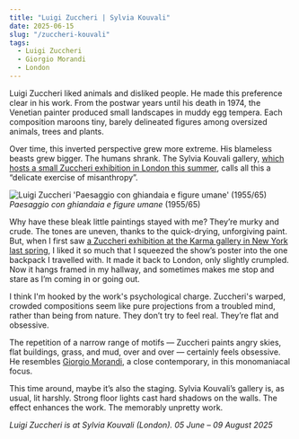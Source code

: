 ```yaml
---
title: "Luigi Zuccheri | Sylvia Kouvali"
date: 2025-06-15
slug: "/zuccheri-kouvali"
tags:
  - Luigi Zuccheri
  - Giorgio Morandi
  - London
---
```


Luigi Zuccheri liked animals and disliked people. He made this preference clear in his work. From the postwar years until his death in 1974, the Venetian painter produced small landscapes in muddy egg tempera. Each composition maroons tiny, barely delineated figures among oversized animals, trees and plants.

Over time, this inverted perspective grew more extreme. His blameless beasts grew bigger. The humans shrank. The Sylvia Kouvali gallery, [which hosts a small Zuccheri exhibition in London this summer](https://sylviakouvali.com/exhibitions/luigi-zuccheri-london/), calls all this a “delicate exercise of misanthropy”.

![Luigi Zuccheri 'Paesaggio con ghiandaia e figure umane' (1955/65)](/zuccheri-kouvali-1.jpeg)
_Paesaggio con ghiandaia e figure umane_ (1955/65)

Why have these bleak little paintings stayed with me? They’re murky and crude. The tones are uneven, thanks to the quick-drying, unforgiving paint. But, when I first saw [a Zuccheri exhibition at the Karma gallery in New York last spring](https://karmakarma.org/exhibitions/luigi-zuccheri-ny-2024/), I liked it so much that I squeezed the show’s poster into the one backpack I travelled with. It made it back to London, only slightly crumpled. Now it hangs framed in my hallway, and sometimes makes me stop and stare as I’m coming in or going out.

I think I'm hooked by the work's psychological charge. Zuccheri's warped, crowded compositions seem like pure projections from a troubled mind, rather than being from nature. They don’t try to feel real. They’re flat and obsessive.

The repetition of a narrow range of motifs — Zuccheri paints angry skies, flat buildings, grass, and mud, over and over — certainly feels obsessive. He resembles [Giorgio Morandi](https://artangled.com/tags/giorgio-morandi/), a close contemporary, in this monomaniacal focus.

This time around, maybe it’s also the staging. Sylvia Kouvali’s gallery is, as usual, lit harshly. Strong floor lights cast hard shadows on the walls. The effect enhances the work. The memorably unpretty work.

_Luigi Zuccheri is at Sylvia Kouvali (London). 05 June – 09 August 2025_
